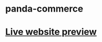 # panda-commerce
<h1><a href="https://shajibmunna.github.io/panda-commerce/" target="_blank">Live website preview</a></h1>

